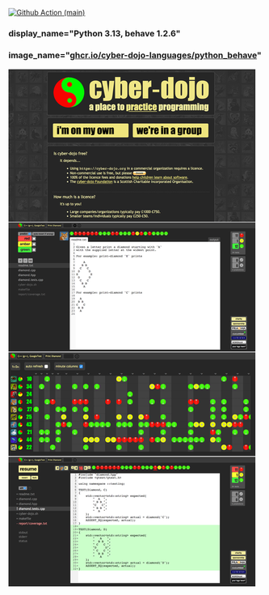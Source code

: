 [![Github Action (main)](https://github.com/cyber-dojo-start-points/python-behave/actions/workflows/main.yml/badge.svg)](https://github.com/cyber-dojo-start-points/python-behave/actions)

### display_name="Python 3.13, behave 1.2.6"
### image_name="[ghcr.io/cyber-dojo-languages/python_behave](https://github.com/cyber-dojo-languages/python-behave/pkgs/container/python_behave)"

![cyber-dojo.org home page](https://github.com/cyber-dojo/cyber-dojo/blob/master/shared/home_page_snapshot.png)
